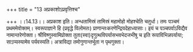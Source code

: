 +++
title = "13 अप्रकाशोऽप्रवृत्तिश्च"

+++
।।14.13।। अप्रकाश इति। अन्धतामिस्रं तामिस्रं महामोहो मोहश्चेति चतुर्धा।
तमः पञ्चमं प्रथममेवोक्तम्। स्वरूपाज्ञाने हि (प्रवृद्धे विलोमतः)
प्राणान्तःकरणेन्द्रियदेहाध्यासाः। इयं च पञ्चपर्वाऽविद्यैव
नामान्तरेणोक्ता। श्रीविष्णुस्वामिप्रोक्ता
तुता(स्वा)दृगुत्थविपर्यासभवभेदजभीषु च इति रूपाविभिन्नपर्याया;
साऽप्यस्यामेव पर्यवस्यति। अत्राविद्या तमोगुणान्तर्भूता न पृथगुक्ता।
